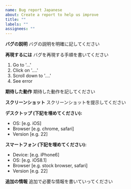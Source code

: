 ```yaml
---
name: Bug report Japanese
about: Create a report to help us improve
title: ""
labels: ""
assignees: ""
---
```


**バグの説明**
バグの説明を明確に記してください

**再現するには**
バグを再現する手順を書いてください

1. Go to '...'
2. Click on '....'
3. Scroll down to '....'
4. See error

**期待した動作**
期待した動作を記してください

**スクリーンショット**
スクリーンショットを提示してください

**デスクトップ (下記を埋めてください):**

- OS: [e.g. iOS]
- Browser [e.g. chrome, safari]
- Version [e.g. 22]

**スマートフォン (下記を埋めてください):**

- Device: [e.g. iPhone6]
- OS: [e.g. iOS8.1]
- Browser [e.g. stock browser, safari]
- Version [e.g. 22]

**追加の情報**
追加で必要な情報を書いていってください
